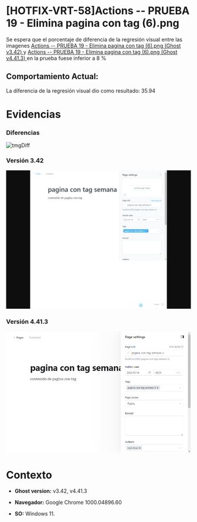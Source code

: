 # [HOTFIX-VRT-58]Actions -- PRUEBA 19 - Elimina pagina con tag (6).png

Se espera que el porcentaje de diferencia de la regresión visual entre las imagenes [Actions -- PRUEBA 19 - Elimina pagina con tag (6).png (Ghost v3.42) ](https://raw.githubusercontent.com/j-albarracin-uniandes/pruebas-automatizadas/master/pruebas/backstopjs/backstop_data/bitmaps_reference/backstop_default_Actions_--_PRUEBA_19_-_Elimina_pagina_con_tag_6png_0_document_1_tablet.png) y [Actions -- PRUEBA 19 - Elimina pagina con tag (6).png (Ghost v4.41.3) ](https://raw.githubusercontent.com/j-albarracin-uniandes/pruebas-automatizadas/master/pruebas/backstopjs/v4/Actions%20--%20PRUEBA%2019%20-%20Elimina%20pagina%20con%20tag%20(6).png)  en la prueba fuese inferior a 8 %

## Comportamiento Actual:

La diferencia de la regresión visual dio como resultado: 35.94

# Evidencias

### Diferencias 

![tmgDiff](https://raw.githubusercontent.com/j-albarracin-uniandes/pruebas-automatizadas/master/pruebas/backstopjs/backstop_data/bitmaps_test/20220513-141203/failed_diff_backstop_default_Actions_--_PRUEBA_19_-_Elimina_pagina_con_tag_6png_0_document_1_tablet.png)

### Versión 3.42

![imgV3](https://raw.githubusercontent.com/j-albarracin-uniandes/pruebas-automatizadas/master/pruebas/backstopjs/backstop_data/bitmaps_reference/backstop_default_Actions_--_PRUEBA_19_-_Elimina_pagina_con_tag_6png_0_document_1_tablet.png)

### Versión 4.41.3

![imgV4](https://raw.githubusercontent.com/j-albarracin-uniandes/pruebas-automatizadas/master/pruebas/backstopjs/v4/Actions%20--%20PRUEBA%2019%20-%20Elimina%20pagina%20con%20tag%20(6).png)

# Contexto

+ **Ghost version:** v3.42, v4.41.3

+ **Navegador:** Google Chrome 1000.04896.60

+ **SO:** Windows 11.

